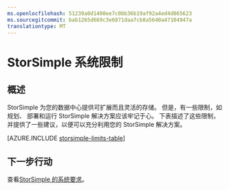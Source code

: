```yaml
---
ms.openlocfilehash: 51239a0d1400ee7c0bb36b19af92a4ed4d065623
ms.sourcegitcommit: bab1265d669c3e6871daa7cb8a5640a47104947a
translationtype: MT
---
```

<properties 
   pageTitle="StorSimple 系统限制 |Microsoft Azure"
   description="介绍了系统的限制和 StorSimple 组件和连接的推荐的大小。"
   services="storsimple"
   documentationCenter="NA"
   authors="alkohli"
   manager="adinah"
   editor="" />
<tags 
   ms.service="storsimple"
   ms.devlang="NA"
   ms.topic="article"
   ms.tgt_pltfrm="NA"
   ms.workload="TBD"
   ms.date="09/01/2015"
   ms.author="alkohli" />

# StorSimple 系统限制

## 概述

StorSimple 为您的数据中心提供可扩展而且灵活的存储。 但是，有一些限制，如规划、 部署和运行 StorSimple 解决方案应该牢记于心。 下表描述了这些限制，并提供了一些建议，以便可以充分利用您的 StorSimple 解决方案。

[AZURE.INCLUDE [storsimple-limits-table](../../includes/storsimple-limits-table.md)]

## 下一步行动

查看[StorSimple 的系统要求](storsimple-system-requirements.md)。 